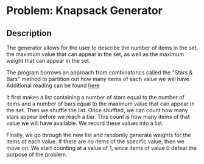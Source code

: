 # Problem: Knapsack Generator

## Description
The generator allows for the user to describe the number of items in the set,
the maximum value that can appear in the set, as well as the maximum weight that can
appear in the set.

The program borrows an approach from combinatorics called the "Stars & Bars" method to 
partition out how many items of each value we will have. Additional reading can be found [here](https://en.wikipedia.org/wiki/Stars_and_bars_(combinatorics))


It first makes a list containing a number of stars equal to the number of items and a number 
of bars equal to the maximum value that can appear in the set. Then we shuffle the list. Once
shuffled, we can count how many stars appear before we reach a bar. This count is how many items
of that value we will have available. We record these values into a list.

Finally, we go through the new list and randomly generate weights for the items of each value. If there 
are no items of the specific value, then we move on. We start counting at a value of 1, since items of 
value 0 defeat the purpose of the problem.

